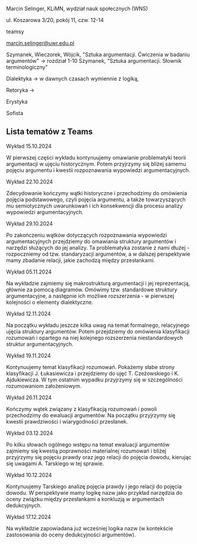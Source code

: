Marcin Selinger, KLiMN, wydział nauk społecznych (WNS)

ul. Koszarowa 3/20, pokój 11, czw. 12-14

teamsy

marcin.selinger@uwr.edu.pl

Szymanek, Wieczorek, Wójcik, "Sztuka argumentacji. Ćwiczenia w badaniu argumentów" -> rozdział 1-10
Szymanek, "Sztuka argumentacji. Słownik terminologiczny"


Dialektyka -> w dawnych czasach wymiennie z logiką,


Retoryka ->

Erystyka


Sofista


## Lista tematów z Teams

Wykład 15.10.2024

W pierwszej części wykładu kontynuujemy omawianie problematyki teorii argumentacji w ujęciu historycznym. Potem przyjrzymy się bliżej samemu pojęciu argumentu i kwestii rozpoznawania wypowiedzi argumentacyjnych.

Wykład 22.10.2024

Zdecydowanie kończymy wątki historyczne i przechodzimy do omówienia pojęcia podstawowego, czyli pojęcia argumentu, a także towarzyszących mu semiotycznych uwarunkowań i ich konsekwencji dla procesu analizy wypowiedzi argumentacyjnych.

Wykład 29.10.2024

Po zakończeniu wątków dotyczących rozpoznawania wypowiedzi argumentacyjnych przejdziemy do omawiania struktury argumentów i narzędzi służących do jej analizy. Ta problematyka zostanie z nami dłużej - rozpoczniemy od tzw. standaryzacji argumentów,  a w dalszej perspektywie mamy zbadanie relacji, jakie zachodzą między przesłankami.

Wykład 05.11.2024

Na wykładzie zajmiemy się makrostrukturą argumentacji i jej reprezentacją, głównie za pomocą diagramów. Omówimy tzw. standardowe struktury argumentacyjne, a następnie ich możliwe rozszerzenia - w pierwszej kolejności o elementy dialektyczne.

Wykład 12.11.2024

Na początku wykładu jeszcze kilka uwag na temat formalnego, relacyjnego ujęcia struktury argumentów. Potem przejdziemy do omówienia klasyfikacji rozumowań i opartego na niej kolejnego rozszerzenia niestandardowych struktur argumentacyjnych.

Wykład 19.11.2024

Kontynuujemy temat klasyfikacji rozumowań. Pokażemy słabe strony klasyfikacji J. Łukasiewicza i przejdziemy do ujęć T. Czeżowskiego i K. Ajdukiewicza. W tym ostatnim wypadku przyjrzymy się w szczególności rozumowaniom założeniowym.

Wykład 26.11.2024

Kończymy wątek związany z klasyfikacją rozumowań i powoli przechodzimy do ewaluacji argumentów. Na początku przyjrzymy się kwestii prawdziwości i wiarygodności przesłanek.

Wykład 03.12.2024

Po kilku słowach ogólnego wstępu na temat ewaluacji argumentów zajmiemy się kwestią poprawności materialnej rozumowań i bliżej przyjrzymy się pojęciu prawdy oraz jego relacji do pojęcia dowodu, kierując się uwagami A. Tarskiego w tej sprawie.

Wykład 10.12.2024

Kontynuujemy Tarskiego analizę pojęcia prawdy i jego relacji do pojęcia dowodu. W perspektywie mamy logikę nazw jako przykład narzędzia do oceny związku między przesłankami a konkluzją w argumentach dedukcyjnych.

Wykład 17.12.2024

Na wykładzie zapowiadana już wcześniej logika nazw (w kontekście zastosowania do oceny dedukcyjności argumentów).
